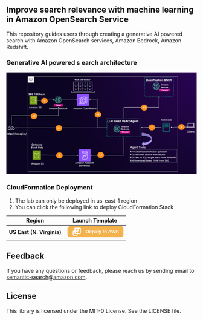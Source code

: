 ## Improve search relevance with machine learning in Amazon OpenSearch Service

This repository guides users through creating a generative AI powered search with Amazon OpenSearch services, Amazon Bedrock, Amazon Redshift.



### Generative AI powered s earch architecture
![generative ai powered search](./static/architecture.png)



### CloudFormation Deployment

1. The lab can only be deployed in us-east-1 region
2. You can click the following link to deploy CloudFormation Stack
  
|   Region  |   Launch Template |
|  ---------------------------   |   -----------------------  |
|  **US East (N. Virginia)**     | [![Deploy to AWS](./static/deploy-to-aws.png)](https://console.aws.amazon.com/cloudformation/home?region=us-east-1#/stacks/quickcreate?templateUrl=https://ws-assets-prod-iad-r-iad-ed304a55c2ca1aee.s3.us-east-1.amazonaws.com/df655552-1e61-4a6b-9dc4-c03eb94c6f75/generative-ai-powered-search.yaml&stackName=generative-ai-powered-search) |



## Feedback

If you have any questions or feedback, please reach us by sending email to [semantic-search@amazon.com](mailto:semantic-search@amazon.com).

## License

This library is licensed under the MIT-0 License. See the LICENSE file.

